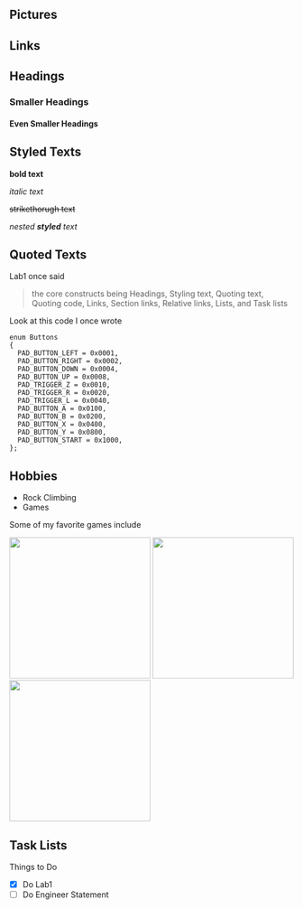 

## Pictures

## Links

## Headings

### Smaller Headings

#### Even Smaller Headings

## Styled Texts

**bold text**

_italic text_

~~strikethorugh text~~

_nested **styled** text_

## Quoted Texts

Lab1 once said

> the core constructs being Headings, Styling text, Quoting text, Quoting code, Links, Section links, Relative links, Lists, and Task lists

Look at this code I once wrote

``` 
enum Buttons
{
  PAD_BUTTON_LEFT = 0x0001,
  PAD_BUTTON_RIGHT = 0x0002,
  PAD_BUTTON_DOWN = 0x0004,
  PAD_BUTTON_UP = 0x0008,
  PAD_TRIGGER_Z = 0x0010,
  PAD_TRIGGER_R = 0x0020,
  PAD_TRIGGER_L = 0x0040,
  PAD_BUTTON_A = 0x0100,
  PAD_BUTTON_B = 0x0200,
  PAD_BUTTON_X = 0x0400,
  PAD_BUTTON_Y = 0x0800,
  PAD_BUTTON_START = 0x1000,
};
```
## Hobbies

 - Rock Climbing
 - Games
 
 Some of my favorite games include
 
 [<img src="https://static-cdn.jtvnw.net/ttv-boxart/Super%20Smash%20Bros.%20Melee.jpg" width ="250"/>](SSBM) [<img src="https://upload.wikimedia.org/wikipedia/en/4/41/Transistor_art.jpg" width ="250"/>](Transistor) [<img src="https://www.mobygames.com/images/covers/l/372094-bastion-xbox-one-front-cover.png" width ="250"/>](Bastion) 
 

 
 
 

## Task Lists 

Things to Do

- [x] Do Lab1
- [ ] Do Engineer Statement 
